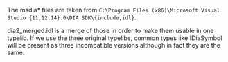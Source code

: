 The msdia* files are taken from ``C:\Program Files (x86)\Microsoft Visual Studio {11,12,14}.0\DIA SDK\{include,idl}``.

dia2_merged.idl is a merge of those in order to make them usable in one typelib.
If we use the three original typelibs, common types like IDiaSymbol will be present
as three incompatible versions although in fact they are the same.